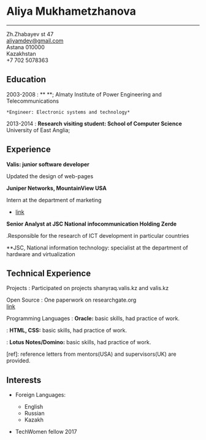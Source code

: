 Aliya Mukhametzhanova
============

-------------------     ----------------------------
Zh.Zhabayev st 47  
aliyamdev@gmail.com  
Astana 010000  
Kazakhstan  
+7 702 5078363  

Education
---------

2003-2008
:   ** **; Almaty Institute of Power Engineering and Telecommunications

    *Engineer: Electronic systems and technology*

2013-2014
:   **Research visiting student: School of Computer Science** University of East Anglia;

Experience
----------

**Valis: junior software developer**

Updated the design of web-pages

**Juniper Networks, MountainView USA**

Intern at the department of marketing

* [link](https://www.linkedin.com/in/aliya-m-08b557173/)

**Senior Analyst at JSC National infocommunication Holding Zerde**

.Responsible for the research of ICT development in particular countries

**JSC, National information technology: specialist at the department of hardware and virtualization

Technical Experience
--------------------

Projects
:   Participated on projects shanyraq.valis.kz and valis.kz

Open Source
:   One paperwork on researchgate.org  
[link](https://www.researchgate.net/publication/263443136_Ahead_in_the_G-clouds_Policies_Deployment_and_Issues)

Programming Languages
:   **Oracle:** basic skills, had practice of work.

:   **HTML, CSS:** basic skills, had practice of work.

:   **Lotus Notes/Domino:** basic skills, had practice of work.

[ref]: reference letters from mentors(USA) and supervisors(UK) are provided.

Interests
----------------------------------------

* Foreign Languages:

     * English  
     * Russian  
     * Kazakh  

* TechWomen fellow 2017  
